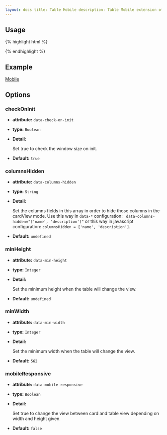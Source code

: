 ```yaml
---
layout: docs title: Table Mobile description: Table Mobile extension of Bootstrap Table. group: extensions toc: true
---
```


## Usage

{% highlight html %}
<script src="extensions/mobile/bootstrap-table-mobile.js"></script>
{% endhighlight %}

## Example

[Mobile](https://examples.bootstrap-table.com/#extensions/mobile.html)

## Options

### checkOnInit

- **attribute:** `data-check-on-init`

- **type:** `Boolean`

- **Detail:**

  Set true to check the window size on init.

- **Default:** `true`

### columnsHidden

- **attribute:** `data-columns-hidden`

- **type:** `String`

- **Detail:**

  Set the columns fields in this array in order to hide those columns in the cardView mode. Use this way in `data-*`
  configuration: ` data-columns-hidden="['name', 'description']"` or this way in javascript
  configuration: `columnsHidden = ['name', 'description']`.

- **Default:** `undefined`

### minHeight

- **attribute:** `data-min-height`

- **type:** `Integer`

- **Detail:**

  Set the minimum height when the table will change the view.

- **Default:** `undefined`

### minWidth

- **attribute:** `data-min-width`

- **type:** `Integer`

- **Detail:**

  Set the minimum width when the table will change the view.

- **Default:** `562`

### mobileResponsive

- **attribute:** `data-mobile-responsive`

- **type:** `Boolean`

- **Detail:**

  Set true to change the view between card and table view depending on width and height given.

- **Default:** `false`
